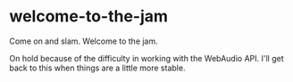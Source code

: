 welcome-to-the-jam
==================

Come on and slam. Welcome to the jam.

On hold because of the difficulty in working with the WebAudio API. I'll get back to this when things are a little more stable.
